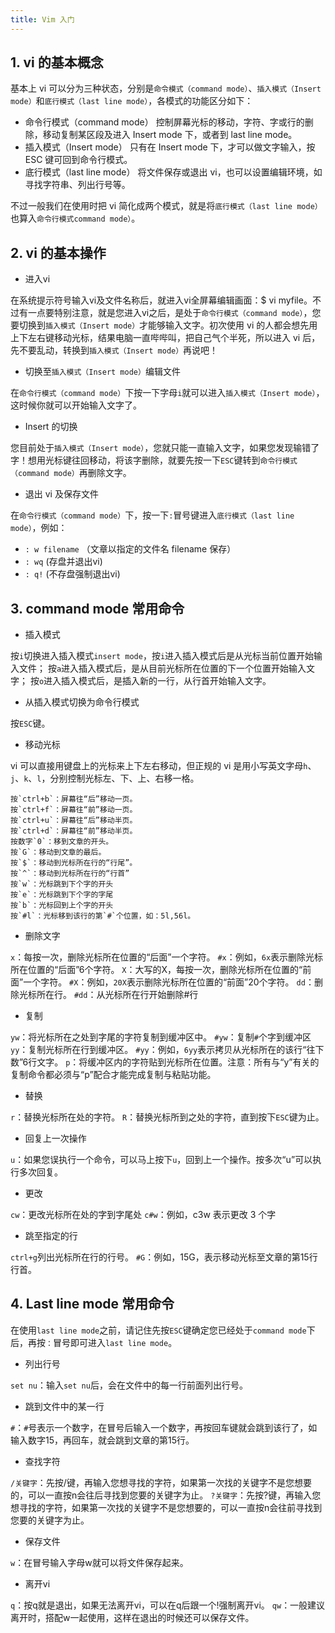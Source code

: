 ```yaml
---
title: Vim 入门
---
```


## 1. vi 的基本概念

基本上 vi 可以分为三种状态，分别是`命令模式（command mode）`、`插入模式（Insert mode）`和`底行模式（last line mode）`，各模式的功能区分如下：


- 命令行模式（command mode）
控制屏幕光标的移动，字符、字或行的删除，移动复制某区段及进入 Insert mode 下，或者到 last line mode。
- 插入模式（Insert mode）
只有在 Insert mode 下，才可以做文字输入，按 ESC 键可回到命令行模式。
- 底行模式（last line mode）
将文件保存或退出 vi，也可以设置编辑环境，如寻找字符串、列出行号等。

不过一般我们在使用时把 vi 简化成两个模式，就是将`底行模式（last line mode）`也算入`命令行模式command mode）`。

## 2. vi 的基本操作

- 进入vi

在系统提示符号输入vi及文件名称后，就进入vi全屏幕编辑画面：$ vi myfile。不过有一点要特别注意，就是您进入vi之后，是处于`命令行模式（command mode）`，您要切换到`插入模式（Insert mode）`才能够输入文字。初次使用 vi 的人都会想先用上下左右键移动光标，结果电脑一直哔哔叫，把自己气个半死，所以进入 vi 后，先不要乱动，转换到`插入模式（Insert mode）`再说吧！

- 切换至`插入模式（Insert mode）`编辑文件

在`命令行模式（command mode）`下按一下字母`i`就可以进入`插入模式（Insert mode）`，这时候你就可以开始输入文字了。

- Insert 的切换

您目前处于`插入模式（Insert mode）`，您就只能一直输入文字，如果您发现输错了字！想用光标键往回移动，将该字删除，就要先按一下`ESC`键转到`命令行模式（command mode）`再删除文字。

- 退出 vi 及保存文件

在`命令行模式（command mode）`下，按一下`:`冒号键进入`底行模式（last line mode）`，例如：

- `: w filename` （文章以指定的文件名 filename 保存）
- `: wq` (存盘并退出vi)
- `: q!` (不存盘强制退出vi)

## 3. command mode 常用命令

- 插入模式

按`i`切换进入插入模式`insert mode`，按`i`进入插入模式后是从光标当前位置开始输入文件；
按`a`进入插入模式后，是从目前光标所在位置的下一个位置开始输入文字；
按`o`进入插入模式后，是插入新的一行，从行首开始输入文字。

- 从插入模式切换为命令行模式

按`ESC`键。

- 移动光标

vi 可以直接用键盘上的光标来上下左右移动，但正规的 vi 是用小写英文字母`h`、`j`、`k`、`l`，分别控制光标左、下、上、右移一格。

```
按`ctrl+b`：屏幕往“后”移动一页。
按`ctrl+f`：屏幕往“前”移动一页。
按`ctrl+u`：屏幕往“后”移动半页。
按`ctrl+d`：屏幕往“前”移动半页。
按数字`0`：移到文章的开头。
按`G`：移动到文章的最后。
按`$`：移动到光标所在行的“行尾”。
按`^`：移动到光标所在行的“行首”
按`w`：光标跳到下个字的开头
按`e`：光标跳到下个字的字尾
按`b`：光标回到上个字的开头
按`#l`：光标移到该行的第`#`个位置，如：5l,56l。
```

- 删除文字

`x`：每按一次，删除光标所在位置的“后面”一个字符。
`#x`：例如，`6x`表示删除光标所在位置的“后面”6个字符。
`X`：大写的X，每按一次，删除光标所在位置的“前面”一个字符。
`#X`：例如，`20X`表示删除光标所在位置的“前面”20个字符。
`dd`：删除光标所在行。
`#dd`：从光标所在行开始删除#行

- 复制

`yw`：将光标所在之处到字尾的字符复制到缓冲区中。
`#yw`：复制`#`个字到缓冲区
`yy`：复制光标所在行到缓冲区。
`#yy`：例如，`6yy`表示拷贝从光标所在的该行“往下数”6行文字。
`p`：将缓冲区内的字符贴到光标所在位置。注意：所有与“y”有关的复制命令都必须与“p”配合才能完成复制与粘贴功能。

- 替换

`r`：替换光标所在处的字符。
`R`：替换光标所到之处的字符，直到按下`ESC`键为止。

- 回复上一次操作

`u`：如果您误执行一个命令，可以马上按下`u`，回到上一个操作。按多次“u”可以执行多次回复。

- 更改

`cw`：更改光标所在处的字到字尾处
`c#w`：例如，c3w 表示更改 3 个字

- 跳至指定的行

`ctrl+g`列出光标所在行的行号。
`#G`：例如，15G，表示移动光标至文章的第15行行首。

## 4. Last line mode 常用命令

在使用`last line mode`之前，请记住先按`ESC`键确定您已经处于`command mode`下后，再按`：`冒号即可进入`last line mode`。

- 列出行号

`set nu`：输入`set nu`后，会在文件中的每一行前面列出行号。

- 跳到文件中的某一行

`#`：`#`号表示一个数字，在冒号后输入一个数字，再按回车键就会跳到该行了，如输入数字15，再回车，就会跳到文章的第15行。

- 查找字符

`/关键字`：先按/键，再输入您想寻找的字符，如果第一次找的关键字不是您想要的，可以一直按n会往后寻找到您要的关键字为止。
`?关键字`：先按?键，再输入您想寻找的字符，如果第一次找的关键字不是您想要的，可以一直按n会往前寻找到您要的关键字为止。

- 保存文件

`w`：在冒号输入字母w就可以将文件保存起来。

- 离开vi

`q`：按q就是退出，如果无法离开vi，可以在q后跟一个!强制离开vi。
`qw`：一般建议离开时，搭配w一起使用，这样在退出的时候还可以保存文件。


